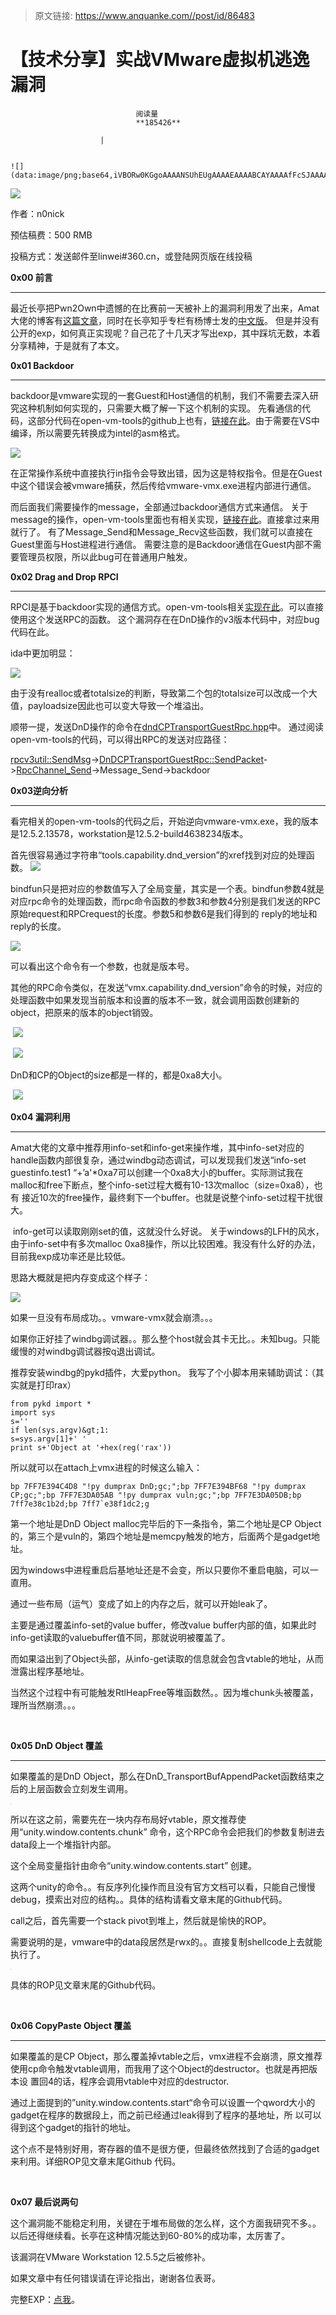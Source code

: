 > 原文链接: https://www.anquanke.com//post/id/86483 


# 【技术分享】实战VMware虚拟机逃逸漏洞


                                阅读量   
                                **185426**
                            
                        |
                        
                                                                                                                                    ![](data:image/png;base64,iVBORw0KGgoAAAANSUhEUgAAAAEAAAABCAYAAAAfFcSJAAAAAXNSR0IArs4c6QAAAARnQU1BAACxjwv8YQUAAAAJcEhZcwAADsQAAA7EAZUrDhsAAAANSURBVBhXYzh8+PB/AAffA0nNPuCLAAAAAElFTkSuQmCC)
                                                                                            





[![](https://p3.ssl.qhimg.com/t018847dc195e74f8c0.png)](https://p3.ssl.qhimg.com/t018847dc195e74f8c0.png)

作者：n0nick

预估稿费：500 RMB

投稿方式：发送邮件至linwei#360.cn，或登陆网页版在线投稿



**0x00 前言**

****

最近长亭把Pwn2Own中遗憾的在比赛前一天被补上的漏洞利用发了出来，Amat大佬的博客有[这篇文章](http://acez.re/the-weak-bug-exploiting-a-heap-overflow-in-vmware/)，同时在长亭知乎专栏有杨博士发的[中文版](https://zhuanlan.zhihu.com/p/27733895)。 但是并没有公开的exp，如何真正实现呢？自己花了十几天才写出exp，其中踩坑无数，本着分享精神，于是就有了本文。



**0x01 Backdoor**

****

backdoor是vmware实现的一套Guest和Host通信的机制，我们不需要去深入研究这种机制如何实现的，只需要大概了解一下这个机制的实现。 先看通信的代码，这部分代码在open-vm-tools的github上也有，[链接在此](https://github.com/vmware/open-vm-tools/blob/master/open-vm-tools/lib/backdoor/backdoorGcc64.c#L74-L104)。由于需要在VS中编译，所以需要先转换成为intel的asm格式。

[![](https://p0.ssl.qhimg.com/t0161f7664c2920ea48.png)](https://p0.ssl.qhimg.com/t0161f7664c2920ea48.png)

在正常操作系统中直接执行in指令会导致出错，因为这是特权指令。但是在Guest中这个错误会被vmware捕获，然后传给vmware-vmx.exe进程内部进行通信。 

而后面我们需要操作的message，全部通过backdoor通信方式来通信。 关于message的操作，open-vm-tools里面也有相关实现，[链接在此](https://github.com/vmware/open-vm-tools/blob/master/open-vm-tools/lib/message/message.c)。直接拿过来用就行了。 有了Message_Send和Message_Recv这些函数，我们就可以直接在Guest里面与Host进程进行通信。 需要注意的是Backdoor通信在Guest内部不需要管理员权限，所以此bug可在普通用户触发。



**0x02 Drag and Drop RPCI**

****

RPCI是基于backdoor实现的通信方式。open-vm-tools相关[实现在此](https://github.com/vmware/open-vm-tools/blob/master/open-vm-tools/lib/message/message.c)。可以直接使用这个发送RPC的函数。 这个漏洞存在在DnD操作的v3版本代码中，对应bug代码在此。

ida中更加明显： 

[![](https://p1.ssl.qhimg.com/t01fd6c05ffc6364fa3.png)](https://p1.ssl.qhimg.com/t01fd6c05ffc6364fa3.png)

由于没有realloc或者totalsize的判断，导致第二个包的totalsize可以改成一个大值，payloadsize因此也可以变大导致一个堆溢出。

顺带一提，发送DnD操作的命令在[dndCPTransportGuestRpc.hpp](https://github.com/vmware/open-vm-tools/blob/master/open-vm-tools/services/plugins/dndcp/dndGuest/dndCPTransportGuestRpc.hpp#L42)中。 通过阅读open-vm-tools的代码，可以得出RPC的发送对应路径：

[rpcv3util::SendMsg](https://github.com/vmware/open-vm-tools/blob/master/open-vm-tools/services/plugins/dndcp/dndGuest/rpcV3Util.cpp#L236-L288)-&gt;[DnDCPTransportGuestRpc::SendPacket](https://github.com/vmware/open-vm-tools/blob/master/open-vm-tools/services/plugins/dndcp/dndGuest/dndCPTransportGuestRpc.cpp#L354-L393)-&gt;[RpcChannel_Send](https://github.com/vmware/open-vm-tools/blob/master/open-vm-tools/lib/rpcChannel/rpcChannel.c#L866-L935)-&gt;Message_Send-&gt;backdoor



**0x03逆向分析**

****

看完相关的open-vm-tools的代码之后，开始逆向vmware-vmx.exe，我的版本是12.5.2.13578，workstation是12.5.2-build4638234版本。 

首先很容易通过字符串“tools.capability.dnd_version”的xref找到对应的处理函数。 [![](https://p5.ssl.qhimg.com/t01e7f658dba002f12c.png)](https://p5.ssl.qhimg.com/t01e7f658dba002f12c.png)

bindfun只是把对应的参数值写入了全局变量，其实是一个表。bindfun参数4就是对应rpc命令的处理函数，而rpc命令函数的参数3和参数4分别是我们发送的RPC原始request和RPCrequest的长度。参数5和参数6是我们得到的 reply的地址和reply的长度。 

[![](https://p5.ssl.qhimg.com/t0196b68d41668a5316.png)](https://p5.ssl.qhimg.com/t0196b68d41668a5316.png)

可以看出这个命令有一个参数，也就是版本号。

其他的RPC命令类似，在发送“vmx.capability.dnd_version”命令的时候，对应的处理函数中如果发现当前版本和设置的版本不一致，就会调用函数创建新的 object，把原来的版本的object销毁。

 [![](https://p3.ssl.qhimg.com/t0149b8d9ea8c8db4bd.png)](https://p3.ssl.qhimg.com/t0149b8d9ea8c8db4bd.png)

 [![](https://p0.ssl.qhimg.com/t018c30105345478e68.png)](https://p0.ssl.qhimg.com/t018c30105345478e68.png)

DnD和CP的Object的size都是一样的，都是0xa8大小。

 [![](https://p2.ssl.qhimg.com/t0181bd060a32b6e3a9.png)](https://p2.ssl.qhimg.com/t0181bd060a32b6e3a9.png)



**0x04 漏洞利用**

****

Amat大佬的文章中推荐用info-set和info-get来操作堆，其中info-set对应的handle函数内部很复杂，通过windbg动态调试，可以发现我们发送“info-set guestinfo.test1 “+’a'*0xa7可以创建一个0xa8大小的buffer。实际测试我在malloc和free下断点，整个info-set过程大概有10-13次malloc（size=0xa8），也有 接近10次的free操作，最终剩下一个buffer。也就是说整个info-set过程干扰很大。

 info-get可以读取刚刚set的值，这就没什么好说。 关于windows的LFH的风水，由于info-set中有多次malloc 0xa8操作，所以比较困难。我没有什么好的办法，目前我exp成功率还是比较低。 

思路大概就是把内存变成这个样子：

[![](https://p3.ssl.qhimg.com/t010fcd59de3924a0b5.png)](https://p3.ssl.qhimg.com/t010fcd59de3924a0b5.png)

如果一旦没有布局成功。。vmware-vmx就会崩溃。。。 

如果你正好挂了windbg调试器。。那么整个host就会其卡无比。。未知bug。只能缓慢的对windbg调试器按q退出调试。 

推荐安装windbg的pykd插件，大爱python。 我写了个小脚本用来辅助调试：（其实就是打印rax）

```
from pykd import *
import sys
s=''
if len(sys.argv)&gt;1:
s=sys.argv[1]+' '
print s+'Object at '+hex(reg('rax'))
```

所以就可以在attach上vmx进程的时候这么输入：

```
bp 7FF7E394C4D8 "!py dumprax DnD;gc;";bp 7FF7E394BF68 "!py dumprax 
CP;gc;";bp 7FF7E3DA05AB "!py dumprax vuln;gc;";bp 7FF7E3DA05DB;bp 
7ff7e38c1b2d;bp 7ff7`e38f1dc2;g
```

第一个地址是DnD Object malloc完毕后的下一条指令，第二个地址是CP Object的，第三个是vuln的，第四个地址是memcpy触发的地方，后面两个是gadget地址。<br>

因为windows中进程重启后基地址还是不会变，所以只要你不重启电脑，可以一直用。

通过一些布局（运气）变成了如上的内存之后，就可以开始leak了。

主要是通过覆盖info-set的value buffer，修改value buffer内部的值，如果此时info-get读取的valuebuffer值不同，那就说明被覆盖了。

而如果溢出到了Object头部，从info-get读取的信息就会包含vtable的地址，从而泄露出程序基地址。

当然这个过程中有可能触发RtlHeapFree等堆函数然。。因为堆chunk头被覆盖，理所当然崩溃。。。

<br>

**0x05 DnD Object 覆盖**

****

如果覆盖的是DnD Object，那么在DnD_TransportBufAppendPacket函数结束之后的上层函数会立刻发生调用。

[![](data:image/png;base64,iVBORw0KGgoAAAANSUhEUgAAAAEAAAABCAYAAAAfFcSJAAAAAXNSR0IArs4c6QAAAARnQU1BAACxjwv8YQUAAAAJcEhZcwAADsQAAA7EAZUrDhsAAAANSURBVBhXYzh8+PB/AAffA0nNPuCLAAAAAElFTkSuQmCC)](https://p3.ssl.qhimg.com/t01844199e10a8c854e.png)

所以在这之前，需要先在一块内存布局好vtable，原文推荐使用“unity.window.contents.chunk” 命令，这个RPC命令会把我们的参数复制进去data段上一个堆指针内部。

这个全局变量指针由命令“unity.window.contents.start” 创建。

这两个unity的命令。。有反序列化操作而且没有官方文档可以看，只能自己慢慢debug，摸索出对应的结构。。具体的结构请看文章末尾的Github代码。

call之后，首先需要一个stack pivot到堆上，然后就是愉快的ROP。

需要说明的是，vmware中的data段居然是rwx的。。直接复制shellcode上去就能执行了。 

[![](data:image/png;base64,iVBORw0KGgoAAAANSUhEUgAAAAEAAAABCAYAAAAfFcSJAAAAAXNSR0IArs4c6QAAAARnQU1BAACxjwv8YQUAAAAJcEhZcwAADsQAAA7EAZUrDhsAAAANSURBVBhXYzh8+PB/AAffA0nNPuCLAAAAAElFTkSuQmCC)](https://p1.ssl.qhimg.com/t016c8f3db1d078926b.png)

具体的ROP见文章末尾的Github代码。

<br>

**0x06 CopyPaste Object 覆盖**

****

如果覆盖的是CP Object，那么覆盖掉vtable之后，vmx进程不会崩溃，原文推荐使用cp命令触发vtable调用，而我用了这个Object的destructor。也就是再把版本设 置回4的话，程序会调用vtable中对应的destructor. 

通过上面提到的”unity.window.contents.start“命令可以设置一个qword大小的gadget在程序的数据段上，而之前已经通过leak得到了程序的基地址，所 以可以得到这个gadget的指针的地址。

这个点不是特别好用，寄存器的值不是很方便，但最终依然找到了合适的gadget来利用。详细ROP见文章末尾Github 代码。

<br>

**0x07 最后说两句**



这个漏洞能不能稳定利用，关键在于堆布局做的怎么样，这个方面我研究不多。。以后还得继续看。长亭在这种情况能达到60-80%的成功率，太厉害了。 <br>

该漏洞在VMware Workstation 12.5.5之后被修补。

如果文章中有任何错误请在评论指出，谢谢各位表哥。

完整EXP：[点我](https://github.com/unamer/vmware_escape/tree/master/cve-2017-4901)。
